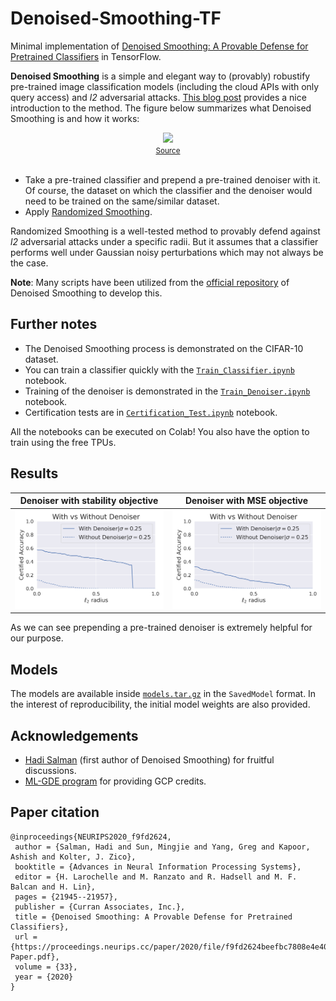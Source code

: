 # Denoised-Smoothing-TF
Minimal implementation of [Denoised Smoothing: A Provable Defense for Pretrained Classifiers](https://arxiv.org/abs/2003.01908) in TensorFlow. 

**Denoised Smoothing** is a simple and elegant way to (provably) robustify pre-trained image classification models (including the cloud APIs with only query access) and _l2_ adversarial attacks. [This blog post](https://www.microsoft.com/en-us/research/blog/denoised-smoothing-provably-defending-pretrained-classifiers-against-adversarial-examples/) provides a nice introduction to the method. The figure below summarizes what Denoised Smoothing is and how it works:

<div align="center">
<img src="https://www.microsoft.com/en-us/research/uploads/prod/2021/02/DenoisedSmoothingFigure4-1024x246.png" width=700></img><br>
<small><a href="https://www.microsoft.com/en-us/research/blog/denoised-smoothing-provably-defending-pretrained-classifiers-against-adversarial-examples/">Source</a></small>
</div><br>

* Take a pre-trained classifier and prepend a pre-trained denoiser with it. Of course, the dataset on which the classifier and the denoiser would need to be trained on the same/similar dataset. 
* Apply [Randomized Smoothing](https://arxiv.org/abs/1902.02918). 

Randomized Smoothing is a well-tested method to provably defend against _l2_ adversarial attacks under a specific radii. But it assumes that a classifier performs well under Gaussian noisy perturbations which may not always be the case.  

**Note**: Many scripts have been utilized from the [official repository](https://github.com/microsoft/denoised-smoothing) of Denoised Smoothing to develop this. 

## Further notes

* The Denoised Smoothing process is demonstrated on the CIFAR-10 dataset. 
* You can train a classifier quickly with the [`Train_Classifier.ipynb`](https://colab.research.google.com/github/sayakpaul/neural-structured-learning/blob/master/research/denoised_smoothing/notebooks/Train_Classifier.ipynb) notebook.
* Training of the denoiser is demonstrated in the [`Train_Denoiser.ipynb`](https://colab.research.google.com/github/sayakpaul/neural-structured-learning/blob/master/research/denoised_smoothing/notebooks/Train_Denoiser.ipynb) notebook. 
* Certification tests are in [`Certification_Test.ipynb`](https://colab.research.google.com/github/sayakpaul/neural-structured-learning/blob/master/research/denoised_smoothing/notebooks/Certification_Test.ipynb) notebook. 

All the notebooks can be executed on Colab! You also have the option to train using the free TPUs.

## Results

| Denoiser with stability objective | Denoiser with MSE objective |
| ---------|-------|
| ![](figures/denoiser_stab.png)    | ![](figures/denoiser_mse.png) | 

As we can see prepending a pre-trained denoiser is extremely helpful for our purpose. 

## Models

The models are available inside [`models.tar.gz`](https://github.com/sayakpaul/Denoised-Smoothing-TF/blob/main/models.tar.gz) in the `SavedModel` format. In the interest of reproducibility, the initial model weights are also provided. 

## Acknowledgements

* [Hadi Salman](https://hadisalman.com/) (first author of Denoised Smoothing) for fruitful discussions. 
* [ML-GDE program](https://developers.google.com/programs/experts/) for providing GCP credits. 

## Paper citation
```
@inproceedings{NEURIPS2020_f9fd2624,
 author = {Salman, Hadi and Sun, Mingjie and Yang, Greg and Kapoor, Ashish and Kolter, J. Zico},
 booktitle = {Advances in Neural Information Processing Systems},
 editor = {H. Larochelle and M. Ranzato and R. Hadsell and M. F. Balcan and H. Lin},
 pages = {21945--21957},
 publisher = {Curran Associates, Inc.},
 title = {Denoised Smoothing: A Provable Defense for Pretrained Classifiers},
 url = {https://proceedings.neurips.cc/paper/2020/file/f9fd2624beefbc7808e4e405d73f57ab-Paper.pdf},
 volume = {33},
 year = {2020}
}
```
